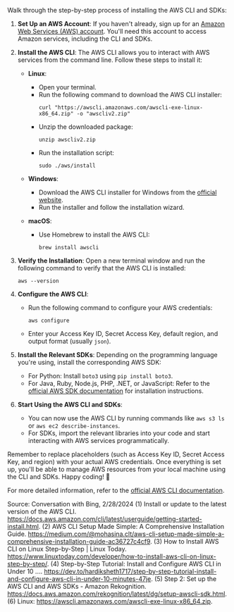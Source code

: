 Walk through the step-by-step process of installing the AWS CLI and SDKs:

1. **Set Up an AWS Account**:
   If you haven't already, sign up for an [Amazon Web Services (AWS) account](https://aws.amazon.com/). You'll need this account to access Amazon services, including the CLI and SDKs.

2. **Install the AWS CLI**:
   The AWS CLI allows you to interact with AWS services from the command line. Follow these steps to install it:

   - **Linux**:
     - Open your terminal.
     - Run the following command to download the AWS CLI installer:
       ```
       curl "https://awscli.amazonaws.com/awscli-exe-linux-x86_64.zip" -o "awscliv2.zip"
       ```
     - Unzip the downloaded package:
       ```
       unzip awscliv2.zip
       ```
     - Run the installation script:
       ```
       sudo ./aws/install
       ```

   - **Windows**:
     - Download the AWS CLI installer for Windows from the [official website](https://awscli.amazonaws.com/AWSCLIV2.msi).
     - Run the installer and follow the installation wizard.

   - **macOS**:
     - Use Homebrew to install the AWS CLI:
       ```
       brew install awscli
       ```

3. **Verify the Installation**:
   Open a new terminal window and run the following command to verify that the AWS CLI is installed:
   ```
   aws --version
   ```

4. **Configure the AWS CLI**:
   - Run the following command to configure your AWS credentials:
     ```
     aws configure
     ```
   - Enter your Access Key ID, Secret Access Key, default region, and output format (usually `json`).

5. **Install the Relevant SDKs**:
   Depending on the programming language you're using, install the corresponding AWS SDK:
   - For Python: Install `boto3` using `pip install boto3`.
   - For Java, Ruby, Node.js, PHP, .NET, or JavaScript: Refer to the [official AWS SDK documentation](https://docs.aws.amazon.com/sdk-for-java/latest/developer-guide/get-started.html) for installation instructions.

6. **Start Using the AWS CLI and SDKs**:
   - You can now use the AWS CLI by running commands like `aws s3 ls` or `aws ec2 describe-instances`.
   - For SDKs, import the relevant libraries into your code and start interacting with AWS services programmatically.

Remember to replace placeholders (such as Access Key ID, Secret Access Key, and region) with your actual AWS credentials. Once everything is set up, you'll be able to manage AWS resources from your local machine using the CLI and SDKs. Happy coding! 🚀

For more detailed information, refer to the [official AWS CLI documentation](https://docs.aws.amazon.com/cli/latest/userguide/getting-started-install.html).

Source: Conversation with Bing, 2/28/2024
(1) Install or update to the latest version of the AWS CLI. https://docs.aws.amazon.com/cli/latest/userguide/getting-started-install.html.
(2) AWS CLI Setup Made Simple: A Comprehensive Installation Guide. https://medium.com/@mohasina.clt/aws-cli-setup-made-simple-a-comprehensive-installation-guide-ac36727c4cf9.
(3) How to Install AWS CLI on Linux Step-by-Step | Linux Today. https://www.linuxtoday.com/developer/how-to-install-aws-cli-on-linux-step-by-step/.
(4) Step-by-Step Tutorial: Install and Configure AWS CLI in Under 10 .... https://dev.to/hardiksheth1717/step-by-step-tutorial-install-and-configure-aws-cli-in-under-10-minutes-47je.
(5) Step 2: Set up the AWS CLI and AWS SDKs - Amazon Rekognition. https://docs.aws.amazon.com/rekognition/latest/dg/setup-awscli-sdk.html.
(6) Linux: https://awscli.amazonaws.com/awscli-exe-linux-x86_64.zip.